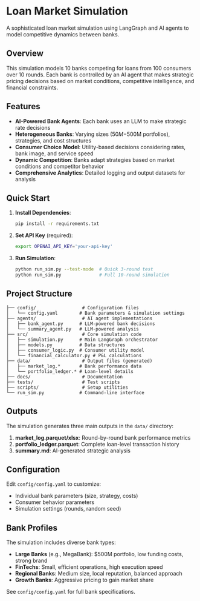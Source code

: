 # Loan Market Simulation

A sophisticated loan market simulation using LangGraph and AI agents to model competitive dynamics between banks.

## Overview

This simulation models 10 banks competing for loans from 100 consumers over 10 rounds. Each bank is controlled by an AI agent that makes strategic pricing decisions based on market conditions, competitive intelligence, and financial constraints.

## Features

- **AI-Powered Bank Agents**: Each bank uses an LLM to make strategic rate decisions
- **Heterogeneous Banks**: Varying sizes ($50M-$500M portfolios), strategies, and cost structures
- **Consumer Choice Model**: Utility-based decisions considering rates, bank image, and service speed
- **Dynamic Competition**: Banks adapt strategies based on market conditions and competitor behavior
- **Comprehensive Analytics**: Detailed logging and output datasets for analysis

## Quick Start

1. **Install Dependencies**:
   ```bash
   pip install -r requirements.txt
   ```

2. **Set API Key** (required):
   ```bash
   export OPENAI_API_KEY='your-api-key'
   ```

3. **Run Simulation**:
   ```bash
   python run_sim.py --test-mode  # Quick 3-round test
   python run_sim.py              # Full 10-round simulation
   ```

## Project Structure

```
├── config/                 # Configuration files
│   └── config.yaml        # Bank parameters & simulation settings
├── agents/                 # AI agent implementations
│   ├── bank_agent.py      # LLM-powered bank decisions
│   └── summary_agent.py   # LLM-powered analysis
├── src/                    # Core simulation code
│   ├── simulation.py      # Main LangGraph orchestrator
│   ├── models.py          # Data structures
│   ├── consumer_logic.py  # Consumer utility model
│   └── financial_calculator.py # P&L calculations
├── data/                   # Output files (generated)
│   ├── market_log.*       # Bank performance data
│   └── portfolio_ledger.* # Loan-level details
├── docs/                   # Documentation
├── tests/                  # Test scripts
├── scripts/                # Setup utilities
└── run_sim.py             # Command-line interface
```

## Outputs

The simulation generates three main outputs in the `data/` directory:

1. **market_log.parquet/xlsx**: Round-by-round bank performance metrics
2. **portfolio_ledger.parquet**: Complete loan-level transaction history
3. **summary.md**: AI-generated strategic analysis

## Configuration

Edit `config/config.yaml` to customize:
- Individual bank parameters (size, strategy, costs)
- Consumer behavior parameters
- Simulation settings (rounds, random seed)

## Bank Profiles

The simulation includes diverse bank types:
- **Large Banks** (e.g., MegaBank): $500M portfolio, low funding costs, strong brand
- **FinTechs**: Small, efficient operations, high execution speed
- **Regional Banks**: Medium size, local reputation, balanced approach
- **Growth Banks**: Aggressive pricing to gain market share

See `config/config.yaml` for full bank specifications.
